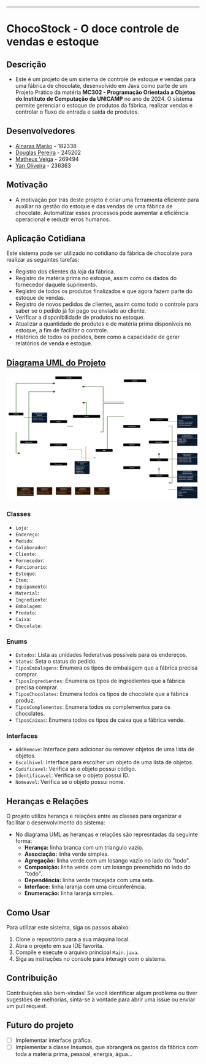 ***
# **ChocoStock - O doce controle de vendas e estoque**
## Descrição
- Este é um projeto de um sistema de controle de estoque e vendas para uma fábrica de chocolate, desenvolvido em Java como parte de um Projeto Prático da matéria **MC302 - Programação Orientada a Objetos do Instituto de Computação da UNICAMP** no ano de 2024. O sistema permite gerenciar o estoque de produtos da fábrica, realizar vendas e controlar o fluxo de entrada e saída de produtos.

## Desenvolvedores
- [Ainaras Marão](https://github.com/MaraoLT) - 182338
- [Douglas Pereira](https://github.com/Dourialp) - 245202
- [Matheus Veiga](https://github.com/mvl18) - 269494
- [Yan Oliveira](https://github.com/Cl4nyz) - 236363

## Motivação
- A motivação por trás deste projeto é criar uma ferramenta eficiente para auxiliar na gestão do estoque e das vendas de uma fábrica de chocolate. Automatizar esses processos pode aumentar a eficiência operacional e reduzir erros humanos.

## Aplicação Cotidiana
Este sistema pode ser utilizado no cotidiano da fábrica de chocolate para realizar as seguintes tarefas:
- Registro dos clientes da loja da fábrica.
- Registro de matéria prima no estoque, assim como os dados do fornecedor daquele suprimento.
- Registro de todos os produtos finalizados e que agora fazem parte do estoque de vendas.
- Registro de novos pedidos de clientes, assim como todo o controle para saber se o pedido já foi pago ou enviado ao cliente.
- Verificar a disponibilidade de produtos no estoque.
- Atualizar a quantidade de produtos e de matéria prima disponíveis no estoque, a fim de facilitar o controle.
- Histórico de todos os pedidos, bem como a capacidade de gerar relatórios de venda e estoque.

## [Diagrama UML do Projeto](https://app.diagrams.net/#G1ob392-avmraMdT-HdXfV2x8NyNQ4EVuE#%7B%22pageId%22%3A%22X-9vTq_ojHjCq0rzShb6%22%7D)
![Diagrama UML](imagens/ChocoStock_UML.png)

### Classes
- `Loja`:
- `Endereço`:
- `Pedido`:
- `Colaborador`:
- `Cliente`:
- `Fornecedor`:
- `Funcionario`:
- `Estoque`:
- `Item`:
- `Equipamento`:
- `Material`:
- `Ingrediente`:
- `Embalagem`:
- `Produto`:
- `Caixa`:
- `Chocolate`:

### Enums
- `Estados`: Lista as unidades federativas possíveis para os endereços.
- `Status`: Seta o status do pedido.
- `TiposEmbalagens`: Enumera os tipos de embalagem que a fábrica precisa comprar.
- `TiposIngredientes`: Enumera os tipos de ingredientes que a fábrica precisa comprar.
- `TiposChocolates`: Enumera todos os tipos de chocolate que a fábrica produz.
- `TiposComplementos`: Enumera todos os complementos para os chocolates.
- `TiposCaixas`: Enumera todos os tipos de caixa que a fábrica vende.

### Interfaces
- `AddRemove`: Interface para adicionar ou remover objetos de uma lista de objetos.
- `Escolhivel`: Interface para escolher um objeto de uma lista de objetos.
- `Codificavel`: Verifica se o objeto possui código.
- `Identificavel`: Verifica se o objeto possui ID.
- `Nomeavel`: Verifica se o objeto possui nome.

## Heranças e Relações
O projeto utiliza herança e relações entre as classes para organizar e facilitar o desenvolvimento do sistema:

- No diagrama UML as heranças e relações são represntadas da seguinte forma:
	- **Herança:** linha branca com um triangulo vazio. 
	- **Associação:** linha verde simples.
	- **Agregação:** linha verde com um losango vazio no lado do "todo".
	- **Composição:** linha verde com um losango preenchido no lado do "todo".
	- **Dependência:** linha verde tracejada com uma seta.
	- **Interface:** linha laranja com uma circunferência.
	- **Enumeração:** linha laranja simples.

## Como Usar
Para utilizar este sistema, siga os passos abaixo:
1. Clone o repositório para a sua máquina local.
2. Abra o projeto em sua IDE favorita.
3. Compile e execute o arquivo principal `Main.java`.
4. Siga as instruções no console para interagir com o sistema.

## Contribuição
Contribuições são bem-vindas! Se você identificar algum problema ou tiver sugestões de melhorias, sinta-se à vontade para abrir uma issue ou enviar um pull request.

## Futuro do projeto
- [ ] Implementar interface gráfica.
- [ ] Implementar a classe Insumos, que abrangerá os gastos da fábrica com toda a matéria prima, pessoal, energia, água...
